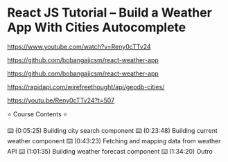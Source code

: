 # React JS Tutorial – Build a Weather App With Cities Autocomplete

<https://www.youtube.com/watch?v=Reny0cTTv24>

<https://github.com/bobangajicsm/react-weather-app>

<https://github.com/bobangajicsm/react-weather-app>

<https://rapidapi.com/wirefreethought/api/geodb-cities/>

<https://youtu.be/Reny0cTTv24?t=507>

⭐️ Course Contents ⭐️

⌨️ (0:05:25) Building city search component
⌨️ (0:23:48) Building current weather component
⌨️ (0:43:23) Fetching and mapping data from weather API
⌨️ (1:01:35) Building weather forecast component
⌨️ (1:34:20) Outro
